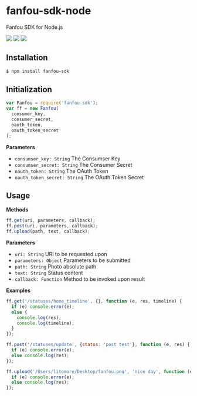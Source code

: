 # fanfou-sdk-node
Fanfou SDK for Node.js

![](https://img.shields.io/travis/LitoMore/fanfou-sdk-node.svg)
![](https://img.shields.io/npm/v/fanfou-sdk.svg)
![](https://img.shields.io/npm/l/fanfou-sdk.svg)

## Installation

```bash
$ npm install fanfou-sdk
```
## Initialization

```javascript
var Fanfou = require('fanfou-sdk');
var ff = new Fanfou(
  consumer_key,
  consumer_secret,
  oauth_token,
  oauth_token_secret
);
````
**Parameters**

- `consumser_key: String` The Consumser Key
- `consumser_secret: String` The Consumer Secret
- `oauth_token: String` The OAuth Token
- `oauth_token_secret: String` The OAuth Token Secret

## Usage

**Methods**

```javascript
ff.get(uri, parameters, callback);
ff.post(uri, parameters, callback);
ff.upload(path, text, callback);
```

**Parameters**

- `uri: String` URI to be requested upon
- `parameters: Object` Parameters to be submitted
- `path: String` Photo absolute path
- `text: String` Status content
- `callback: Function` Method to be invoked upon result

**Examples**

```javascript
ff.get('/statuses/home_timeline', {}, function (e, res, timeline) {
  if (e) console.error(e);
  else {
    console.log(res);
    console.log(timeline);
  }
});

ff.post('/statuses/update', {status: 'post test'}, function (e, res) {
  if (e) console.error(e);
  else console.log(res);
});

ff.upload('/Users/litomore/Desktop/fanfou.png', 'nice day', function (e, res) {
  if (e) console.error(e);
  else console.log(res);
});
```
